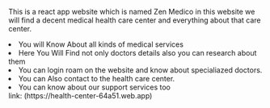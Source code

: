 This is a react app website which is named Zen Medico
in this website we will find a decent medical health care center and everything about that care center.
<li>You will Know About all kinds of medical services </li>

<li>Here You Will Find not only doctors details also you can research about them </li>

<li>You can login roam on the website and know about specialiazed doctors. </li>
<li>You can Also contact to the health care center. </li>
<li>You can know about our support services too </li>
link: (https://health-center-64a51.web.app)
